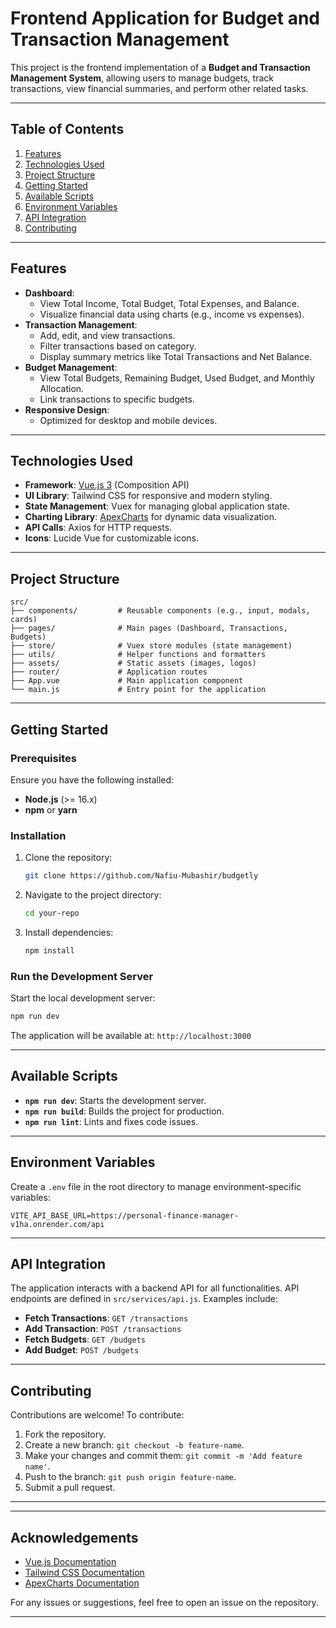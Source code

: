 # **Frontend Application for Budget and Transaction Management**

This project is the frontend implementation of a **Budget and Transaction Management System**, allowing users to manage budgets, track transactions, view financial summaries, and perform other related tasks.

---

## **Table of Contents**
1. [Features](#features)
2. [Technologies Used](#technologies-used)
3. [Project Structure](#project-structure)
4. [Getting Started](#getting-started)
5. [Available Scripts](#available-scripts)
6. [Environment Variables](#environment-variables)
7. [API Integration](#api-integration)
8. [Contributing](#contributing)
<!-- 9. [License](#license) -->

---

## **Features**
- **Dashboard**:
  - View Total Income, Total Budget, Total Expenses, and Balance.
  - Visualize financial data using charts (e.g., income vs expenses).
- **Transaction Management**:
  - Add, edit, and view transactions.
  - Filter transactions based on category.
  - Display summary metrics like Total Transactions and Net Balance.
- **Budget Management**:
  - View Total Budgets, Remaining Budget, Used Budget, and Monthly Allocation.
  - Link transactions to specific budgets.
- **Responsive Design**:
  - Optimized for desktop and mobile devices.

---

## **Technologies Used**
- **Framework**: [Vue.js 3](https://vuejs.org/) (Composition API)
- **UI Library**: Tailwind CSS for responsive and modern styling.
- **State Management**: Vuex for managing global application state.
- **Charting Library**: [ApexCharts](https://apexcharts.com/) for dynamic data visualization.
- **API Calls**: Axios for HTTP requests.
- **Icons**: Lucide Vue for customizable icons.

---

## **Project Structure**
```plaintext
src/
├── components/         # Reusable components (e.g., input, modals, cards)
├── pages/              # Main pages (Dashboard, Transactions, Budgets)
├── store/              # Vuex store modules (state management)
├── utils/              # Helper functions and formatters
├── assets/             # Static assets (images, logos)
├── router/             # Application routes
├── App.vue             # Main application component
└── main.js             # Entry point for the application
```

---

## **Getting Started**

### **Prerequisites**
Ensure you have the following installed:
- **Node.js** (>= 16.x)
- **npm** or **yarn**

### **Installation**
1. Clone the repository:
   ```bash
   git clone https://github.com/Nafiu-Mubashir/budgetly
   ```
2. Navigate to the project directory:
   ```bash
   cd your-repo
   ```
3. Install dependencies:
   ```bash
   npm install
   ```

### **Run the Development Server**
Start the local development server:
```bash
npm run dev
```
The application will be available at: `http://localhost:3000`

---

## **Available Scripts**
- **`npm run dev`**: Starts the development server.
- **`npm run build`**: Builds the project for production.
- **`npm run lint`**: Lints and fixes code issues.

---

## **Environment Variables**
Create a `.env` file in the root directory to manage environment-specific variables:
```plaintext
VITE_API_BASE_URL=https://personal-finance-manager-v1ha.onrender.com/api
```

---

## **API Integration**
The application interacts with a backend API for all functionalities. API endpoints are defined in `src/services/api.js`. Examples include:
- **Fetch Transactions**: `GET /transactions`
- **Add Transaction**: `POST /transactions`
- **Fetch Budgets**: `GET /budgets`
- **Add Budget**: `POST /budgets`

---

## **Contributing**
Contributions are welcome! To contribute:
1. Fork the repository.
2. Create a new branch: `git checkout -b feature-name`.
3. Make your changes and commit them: `git commit -m 'Add feature name'`.
4. Push to the branch: `git push origin feature-name`.
5. Submit a pull request.

---

<!-- ## **License**
This project is licensed under the [MIT License](LICENSE). -->

---

## **Acknowledgements**
- [Vue.js Documentation](https://vuejs.org/)
- [Tailwind CSS Documentation](https://tailwindcss.com/docs)
- [ApexCharts Documentation](https://apexcharts.com/docs/)

For any issues or suggestions, feel free to open an issue on the repository.

--- 